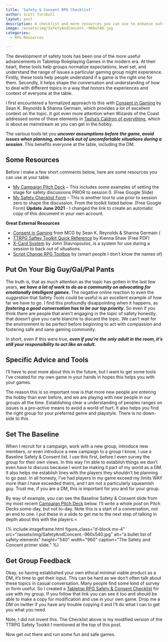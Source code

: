 ```yaml
---
title: 'Safety & Consent RPG Checklist'
author: Scott Turnbull
layout: post
description: A checklist and more resources you can use to enhance safety and concent in your TTRPGs.
image: /assets/img/SafetyAndConcent.-960x540.jpg
categories:
  - RPG Resources

---
```

The development of safety tools has been one of the more useful advancements in Tabletop Roleplaying Games in the modern era. At their heart, these tools help groups normalize expectations, level set, and understand the range of issues a particular gaming group might experience. Firstly, these tools help people understand if a game is the right one for them. Secondly, it helps shape the conversation and understanding of how to deal with different topics in a way that honors the experiences and context of everyone at the table.

I first encountered a formalized approach to this with <a rel="noreferrer noopener" href="https://www.montecookgames.com/consent-in-gaming/" target="_blank">Consent in Gaming</a> by Sean K. Reynolds & Shanna Germain, which provides a lot of excellent context on the topic. It got even more attention when Wizards of the Coast addressed some of these elements in <a data-type="URL" data-id="https://dnd.wizards.com/products/tabletop-games/rpg-products/tashas-cauldron-everything" href="https://dnd.wizards.com/products/tabletop-games/rpg-products/tashas-cauldron-everything">Tasha&#8217;s Caldron of everything</a><a data-type="URL" data-id="https://dnd.wizards.com/products/tabletop-games/rpg-products/tashas-cauldron-everything" rel="noreferrer noopener" href="https://dnd.wizards.com/products/tabletop-games/rpg-products/tashas-cauldron-everything" target="_blank">,</a> which is about as mainstream as you can get in the hobby. 

The various tools let you **_uncover assumptions before the game, avoid issues when planning, and back out of uncomfortable situations during a session_**. This benefits everyone at the table, including the DM.

## Some Resources

Before I make a few short comments below, here are some resources you can use at your table.

  * <a href="https://docs.google.com/presentation/d/1kjaK9Q9p90P54E2ITZPf0DHGyaZZMHXYAg52Ar19zp4/edit?usp=sharing" target="_blank" rel="noreferrer noopener">My Campaign Pitch Deck</a> &#8211; This includes some examples of setting the stage for safety discussions PRIOR to session 0. (Free Google Slide)
  * [My Safety Checklist Form](https://docs.google.com/forms/d/1XHjWwG3vdyhcX1uyAQT-XqwwhTZBFkW-JD9Ubhn_YUs/copy?usp=sharing) &#8211; This is another tool to use prior to session zero to shape the discussion. From the toolkit listed below. (Free Google Form) **Update June 2021** - I changed the link to create an automatic copy of this document in your own account.

**Great External Resources**

  * <a href="https://www.montecookgames.com/consent-in-gaming/" target="_blank" rel="noreferrer noopener">Consent in Gaming</a> from MCG by Sean K. Reynolds & Shanna Germain (
  * [TTRPG Saftey Toolkit Quick Reference](https://i.4pcdn.org/tg/1583202183294.pdf) by Kienna Shaw (Free PDF)
  * <a href="https://docs.google.com/document/d/1SB0jsx34bWHZWbnNIVVuMjhDkrdFGo1_hSC2BWPlI3A/mobilebasic" target="_blank" rel="noreferrer noopener">X-Card System</a> by John Stavropoulos, is a system for use during a session to back out of situations.
  * <a href="https://briebeau.itch.io/script-change" target="_blank" rel="noreferrer noopener">Script Change RPG Toolbox</a> by (smart people I don&#8217;t know the names of)

## Put On Your Big Guy/Gal/Pal Pants

The truth is, that as much attention as the topic has gotten in the last few years, **_we have a lot of work to do as a community on advocating for emotionally intelligent games_**. The negative online reaction to even the _suggestion_ that Safety Tools could be useful is an excellent example of how far we have to go. I find this profoundly disappointing when it happens, as **_fostering a good conversation has to be our top priority._** So even if you think there are people that aren&#8217;t engaging in the topic of safety honestly, that doesn&#8217;t give you carte blanche to discard the topic. We can&#8217;t wait for the environment to be perfect before beginning to act with compassion and fostering safe and sane gaming community.

In short, even if this were true, **_even if you&#8217;re the only adult in the room, it&#8217;s still your responsibility to act like an adult._**

## Specific Advice and Tools

I&#8217;ll have to post more about this in the future, but I want to get some tools I&#8217;ve created for my own game in your hands in hopes this helps you with your games.

The reason this is so important now is that more new people are entering the hobby than ever before, and we are playing with new people in our groups all the time. Establishing clear a understanding of peoples ranges on issues is a pro-active means to avoid a world of hurt. It also helps you find the right group for your preferred genre and playstyle. There is no down-side to this.

## Set The Baseline

When I recruit for a campaign, work with a new group, introduce new members, or even introduce a new campaign to a group I know, I use a Baseline Safety & Consent list. I use this first, before I even survey the group for their own views. In this way I&#8217;m able to establish things we don&#8217;t even have to discuss because I wont be making it part of my world as a DM. It also helps me establish lines with the players they shouldn&#8217;t be planning to go past. In all honesty, I&#8217;ve had players in my game exceed my limits WAY more than I have exceeded theirs, and I am not a particularly squeamish guy. Trust me, if you are a DM, this is important for you and for your group.

By way of example, you can see the Baseline Safety & Consent slide from my most recent <a rel="noreferrer noopener" href="https://docs.google.com/presentation/d/1kjaK9Q9p90P54E2ITZPf0DHGyaZZMHXYAg52Ar19zp4/edit?usp=sharing" target="_blank">Campaign Pitch Deck</a> below. I&#8217;ll write a whole post on Pitch Decks some-day, but not to-day. Note this is a start of a conversation, not an end to one. I put these in a slide to get me to the next step of talking in depth about this with the players.<


{% include imageframe.html
  figure_class="d-block mx-4"
  src="/assets/img/SafetyAndConcent.-960x540.jpg"
  alt="a bullet list of safety elements"
  height="540" width="960"
  caption="The Safety and Concent primer slide."
 %}


## Get Group Feedback

Okay, so having established your own ethical minimal viable product as a DM, it&#8217;s time to get their input. This can be hard as we don&#8217;t often talk about these topics in casual conversation. Many people find some kind of survey or form useful. So I created a <a rel="noreferrer noopener" href="https://docs.google.com/forms/d/1XHjWwG3vdyhcX1uyAQT-XqwwhTZBFkW-JD9Ubhn_YUs/edit?usp=sharing" target="_blank">Tabletop RPG Safety & Consent Checklist</a> for use with my group. If you follow that link you can see it too and should be able to make a copy for modification and use in your own game. Drop me a DM on twitter if you have any trouble copying it and I&#8217;ll do what I can to get you what you need.

Note, I did not invent this. The Checklist above is my modified version of the TTRPG Safety Toolkit I mentioned at the top of this post.

Now get out there and run some fun and safe games.
